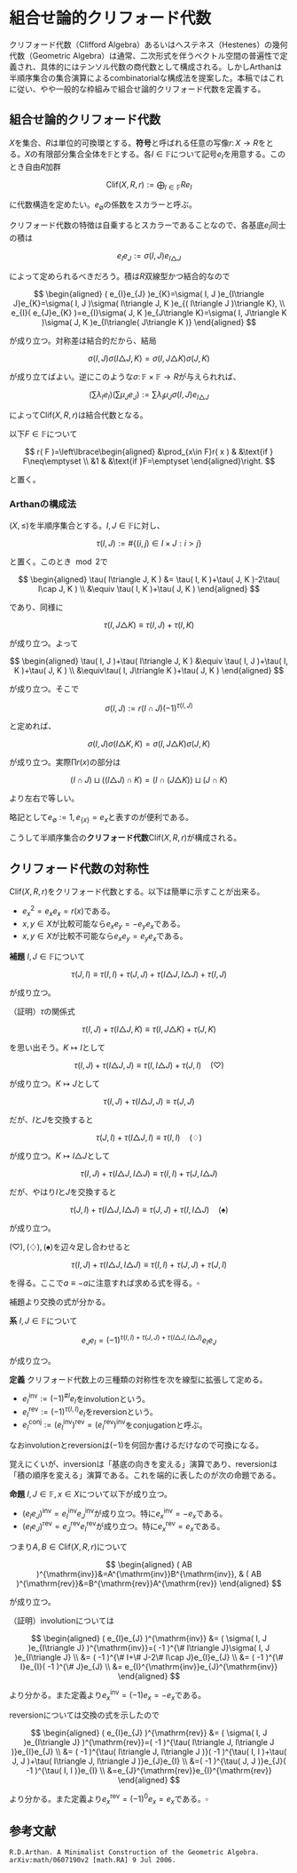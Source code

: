 
# 組合せ論的クリフォード代数

クリフォード代数（Clifford Algebra）あるいはヘステネス（Hestenes）の幾何代数（Geometric Algebra）は通常、二次形式を伴うベクトル空間の普遍性で定義され、具体的にはテンソル代数の商代数として構成される。しかしArthanは半順序集合の集合演算によるcombinatorialな構成法を提案した。本稿ではこれに従い、やや一般的な枠組みで組合せ論的クリフォード代数を定義する。

## 組合せ論的クリフォード代数

$X$を集合、$R$は単位的可換環とする。**符号**と呼ばれる任意の写像$r\colon X\rightarrow R$をとる。$X$の有限部分集合全体を$\mathbb{F}$とする。各$I\in\mathbb{F}$について記号$e_{I}$を用意する。このとき自由$R$加群

$$
\mathrm{Clif}( X, R, r ):=\bigoplus_{I\in\mathbb{F}}Re_{I}
$$

に代数構造を定めたい。$e_{\emptyset}$の係数をスカラーと呼ぶ。

クリフォード代数の特徴は自乗するとスカラーであることなので、各基底$e_{I}$同士の積は

$$
e_{I}e_{J}:=\sigma( I, J )e_{I\triangle J}
$$

によって定められるべきだろう。積は$R$双線型かつ結合的なので

$$
\begin{aligned} ( e_{I}e_{J} )e_{K}=\sigma( I, J )e_{I\triangle J}e_{K}=\sigma( I, J )\sigma( I\triangle J, K )e_{( I\triangle J )\triangle K}, \\ e_{I}( e_{J}e_{K} )=e_{I}\sigma( J, K )e_{J\triangle K}=\sigma( I, J\triangle K )\sigma( J, K )e_{I\triangle( J\triangle K )} \end{aligned}
$$

が成り立つ。対称差は結合的だから、結局

$$
\sigma( I, J )\sigma( I\triangle J, K )=\sigma( I, J\triangle K )\sigma( J, K )
$$

が成り立てばよい。逆にこのような$\sigma\colon\mathbb{F}\times\mathbb{F}\rightarrow R$が与えられれば、

$$
\left( \sum\lambda_{I}e_{I} \right)\left( \sum\mu_{J}e_{J} \right):=\sum\lambda_{I}\mu_{J}\sigma( I, J )e_{I\triangle J}
$$

によって$\mathrm{Clif}( X, R, r )$は結合代数となる。

以下$F\in\mathbb{F}$について

$$
r( F )=\left\lbrace\begin{aligned} &\prod_{x\in F}r( x ) & &\text{if } F\neq\emptyset \\ &1 & &\text{if }F=\emptyset \end{aligned}\right.
$$

と置く。



### Arthanの構成法

$( X, \le )$を半順序集合とする。$I, J\in\mathbb{F}$に対し、

$$
\tau( I, J ):=\# \lbrace ( i, j ) \in I\times J : i\gt j \rbrace
$$

と置く。このとき$\mod{2}$で

$$
\begin{aligned} \tau( I\triangle J, K ) &= \tau( I, K )+\tau( J, K )-2\tau( I\cap J, K ) \\ &\equiv \tau( I, K )+\tau( J, K ) \end{aligned}
$$

であり、同様に

$$
\tau( I, J\triangle K )\equiv\tau( I, J )+\tau( I, K )
$$

が成り立つ。よって

$$
\begin{aligned} \tau( I, J )+\tau( I\triangle J, K ) &\equiv \tau( I, J )+\tau( I, K )+\tau( J, K ) \\ &\equiv\tau( I, J\triangle K )+\tau( J, K ) \end{aligned}
$$

が成り立つ。そこで

$$
\sigma( I, J ):=r( I\cap J )( -1 )^{\tau( I, J )}
$$

と定めれば、

$$
\sigma( I, J )\sigma( I\triangle K, K )=\sigma( I, J\triangle K )\sigma( J, K )
$$

が成り立つ。実際$\prod r( x )$の部分は

$$
( I\cap J )\sqcup( ( I\triangle J )\cap K )=( I\cap ( J\triangle K ) )\sqcup( J\cap K )
$$

より左右で等しい。

略記として$e_{\emptyset}:=1, e_{\lbrace x \rbrace}=e_{x}$と表すのが便利である。

こうして半順序集合の**クリフォード代数**$\mathrm{Clif}( X, R, r )$が構成される。



## クリフォード代数の対称性

$\mathrm{Clif}( X, R, r )$をクリフォード代数とする。以下は簡単に示すことが出来る。

- $e_{x}^{2}=e_{x}e_{x}=r( x )$である。
- $x, y\in X$が比較可能なら$e_{x}e_{y}=-e_{y}e_{x}$である。
- $x, y\in X$が比較不可能なら$e_{x}e_{y}=e_{y}e_{x}$である。

**補題** $I, J\in\mathbb{F}$について

$$
\tau( J, I )\equiv\tau( I, I )+\tau( J, J )+\tau( I\triangle J, I\triangle J )+\tau( I, J )
$$

が成り立つ。

（証明）$\tau$の関係式

$$
\tau( I, J )+\tau( I\triangle J, K )\equiv\tau( I, J\triangle K )+\tau( J, K )
$$

を思い出そう。$K\mapsto I$として

$$
\tau( I, J )+\tau( I\triangle J, J )\equiv\tau( I, I\triangle J )+\tau( J, I )\quad( \heartsuit )
$$

が成り立つ。$K\mapsto J$として

$$
\tau( I, J )+\tau( I\triangle J, J )\equiv\tau( J, J )
$$

だが、$I$と$J$を交換すると

$$
\tau( J, I )+\tau( I\triangle J, I )\equiv\tau( I, I )\quad( \diamondsuit )
$$

が成り立つ。$K\mapsto I\triangle J$として

$$
\tau( I, J )+\tau( I\triangle J, I\triangle J )\equiv\tau( I, I )+\tau( J, I\triangle J )
$$

だが、やはり$I$と$J$を交換すると

$$
\tau( J, I )+\tau( I\triangle J, I\triangle J )\equiv\tau( J, J )+\tau( I, I\triangle J )\quad( \spadesuit )
$$

が成り立つ。

$( \heartsuit ), ( \diamondsuit ), ( \spadesuit )$を辺々足し合わせると

$$
\tau( I, J )+\tau( I\triangle J, I\triangle J )\equiv\tau( I, I )+\tau( J, J )+\tau( J, I )
$$

を得る。ここで$a\equiv -a$に注意すれば求める式を得る。$\square$

補題より交換の式が分かる。

**系** $I, J\in\mathbb{F}$について

$$
e_{J}e_{I}=( -1 )^{\tau( I, I )+\tau( J, J )+\tau( I\triangle J, I\triangle J )}e_{I}e_{J}
$$

が成り立つ。

**定義** クリフォード代数上の三種類の対称性を次を線型に拡張して定める。

- $e_{I}^{\mathrm{inv}}:=( -1 )^{\# I}e_{I}$をinvolutionという。
- $e_{I}^{\mathrm{rev}}:=( -1 )^{\tau( I, I )}e_{I}$をreversionという。
- $e_{I}^{\mathrm{conj}}:=( e_{I}^{\mathrm{inv}} )^{\mathrm{rev}}=( e_{I}^{\mathrm{rev}} )^{\mathrm{inv}}$をconjugationと呼ぶ。

なおinvolutionとreversionは$( -1 )$を何回か書けるだけなので可換になる。

覚えにくいが、inversionは「基底の向きを変える」演算であり、reversionは「積の順序を変える」演算である。これを端的に表したのが次の命題である。

**命題** $I, J\in\mathbb{F}, x\in X$について以下が成り立つ。

- $( e_{I}e_{J} )^{\mathrm{inv}}=e_{I}^{\mathrm{inv}}e_{J}^{\mathrm{inv}}$が成り立つ。特に$e_{x}^{\mathrm{inv}}=-e_{x}$である。
- $( e_{I}e_{J} )^{\mathrm{rev}}=e_{J}^{\mathrm{rev}}e_{I}^{\mathrm{rev}}$が成り立つ。特に$e_{x}^{\mathrm{rev}}=e_{x}$である。

つまり$A, B\in\mathrm{Clif}( X, R, r )$について

$$
\begin{aligned} ( AB )^{\mathrm{inv}}&=A^{\mathrm{inv}}B^{\mathrm{inv}}, & ( AB )^{\mathrm{rev}}&=B^{\mathrm{rev}}A^{\mathrm{rev}} \end{aligned}
$$

が成り立つ。

（証明）involutionについては

$$
\begin{aligned} ( e_{I}e_{J} )^{\mathrm{inv}} &= ( \sigma( I, J )e_{I\triangle J} )^{\mathrm{inv}}=( -1 )^{\# I\triangle J}\sigma( I, J )e_{I\triangle J} \\ &= ( -1 )^{\# I+\# J-2\# I\cap J}e_{I}e_{J} \\ &= ( -1 )^{\# I}e_{I}( -1 )^{\# J}e_{J} \\ &= e_{I}^{\mathrm{inv}}e_{J}^{\mathrm{inv}} \end{aligned}
$$

より分かる。また定義より$e_{x}^{\mathrm{inv}}=( -1 )e_{x}=-e_{x}$である。

reversionについては交換の式を示したので

$$
\begin{aligned} ( e_{I}e_{J} )^{\mathrm{rev}} &= ( \sigma( I, J )e_{I\triangle J} )^{\mathrm{rev}}=( -1 )^{\tau( I\triangle J, I\triangle J )}e_{I}e_{J} \\ &= ( -1 )^{\tau( I\triangle J, I\triangle J )}( -1 )^{\tau( I, I )+\tau( J, J )+\tau( I\triangle J, I\triangle J )}e_{J}e_{I} \\ &=( -1 )^{\tau( J, J )}e_{J}( -1 )^{\tau( I, I )}e_{I} \\ &=e_{J}^{\mathrm{rev}}e_{I}^{\mathrm{rev}} \end{aligned}
$$

より分かる。また定義より$e_{x}^{\mathrm{rev}}=( -1 )^{0}e_{x}=e_{x}$である。$\square$




## 参考文献

    R.D.Arthan. A Minimalist Construction of the Geometric Algebra. arXiv:math/0607190v2 [math.RA] 9 Jul 2006.